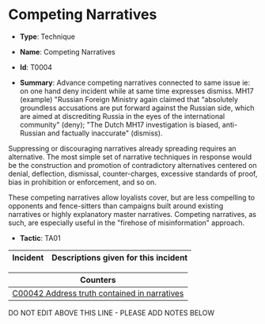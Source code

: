 # Competing Narratives

* **Type**: Technique

* **Name**: Competing Narratives

* **Id**: T0004

* **Summary**: Advance competing narratives connected to same issue ie: on one hand deny incident while at same time expresses dismiss. MH17 (example) "Russian Foreign Ministry again claimed that “absolutely groundless accusations are put forward against the Russian side, which are aimed at discrediting Russia in the eyes of the international community" (deny); "The Dutch MH17 investigation is biased, anti-Russian and factually inaccurate" (dismiss). 

Suppressing or discouraging narratives already spreading requires an alternative. The most simple set of narrative techniques in response would be the construction and promotion of contradictory alternatives centered on denial, deflection, dismissal, counter-charges, excessive standards of proof, bias in prohibition or enforcement, and so on.

These competing narratives allow loyalists cover, but are less compelling to opponents and fence-sitters than campaigns built around existing narratives or highly explanatory master narratives. Competing narratives, as such, are especially useful in the "firehose of misinformation" approach.

* **Tactic**: TA01


| Incident | Descriptions given for this incident |
| -------- | -------------------- |



| Counters |
| -------- |
| [C00042 Address truth contained in narratives](../counters/C00042.md) |


DO NOT EDIT ABOVE THIS LINE - PLEASE ADD NOTES BELOW